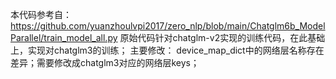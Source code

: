 本代码参考自：https://github.com/yuanzhoulvpi2017/zero_nlp/blob/main/Chatglm6b_ModelParallel/train_model_all.py
原始代码针对chatglm-v2实现的训练代码，在此基础上，实现对chatglm3的训练；
主要修改：
  device_map_dict中的网络层名称存在差异；需要修改成chatglm3对应的网络层keys；

